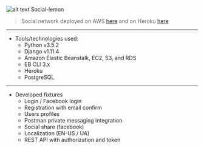 ![alt text][logo] Social-lemon

> Social network deployed on AWS [here](http://lemons.cauxqqmejx.eu-central-1.elasticbeanstalk.com)
> and on Heroku [here](https://social-lemon.herokuapp.com)
---

* Tools/technologies used:
  * Python v3.5.2
  * Django v1.11.4
  * Amazon Elastic Beanstalk, EC2, S3, and RDS
  * EB CLI 3.x
  * Heroku
  * PostgreSQL
---

* Developed fixtures
  * Login / Facebook login 
  * Registration with email confirm
  * Users profiles
  * Postman private messaging integration
  * Social share (facebook)
  * Localization (EN-US / UA)
  * REST API with authorization and token

[logo]: https://github.com/Pavlo-Olshansky/Social/blob/master/static/images/lemon_mini.png "Logo"


